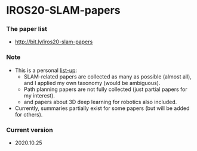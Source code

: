 # IROS20-SLAM-papers

### The paper list 
- http://bit.ly/iros20-slam-papers

### Note
- This is a personal [list-up](http://bit.ly/iros20-slam-papers): 
  - SLAM-related papers are collected as many as possible (almost all), and I applied my own taxonomy (would be ambiguous).
  - Path planning papers are not fully collected (just partial papers for my interest).
  - and papers about 3D deep learning for robotics also included.  
- Currently, summaries partially exist for some papers (but will be added for others). 

### Current version
- 2020.10.25
